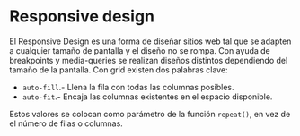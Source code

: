 # Responsive design

El Responsive Design es una forma de diseñar sitios web tal que se adapten a cualquier tamaño de pantalla y el diseño no se rompa. Con ayuda de breakpoints y media-queries se realizan diseños distintos dependiendo del tamaño de la pantalla. Con grid existen dos palabras clave:

- `auto-fill`.- Llena la fila con todas las columnas posibles.
- `auto-fit`.- Encaja las columnas existentes en el espacio disponible.

Estos valores se colocan como parámetro de la función `repeat()`, en vez de el número de filas o columnas.

